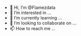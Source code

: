 - 👋 Hi, I’m @Flamezdata
- 👀 I’m interested in ...
- 🌱 I’m currently learning ...
- 💞️ I’m looking to collaborate on ...
- 📫 How to reach me ...

<!---
Flamezdata/Flamezdata is a ✨ special ✨ repository because its `README.md` (this file) appears on your GitHub profile.
You can click the Preview link to take a look at your changes.
--->
